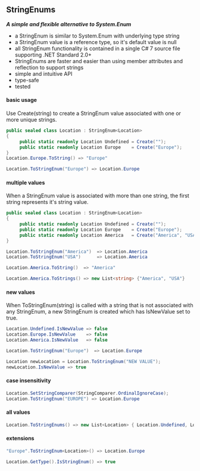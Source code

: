 ## StringEnums&nbsp;&nbsp;

***A simple and flexible alternative to System.Enum***
- a StringEnum is similar to System.Enum with underlying type string
- a StringEnum value is a reference type, so it's default value is null
- all StringEnum functionality is contained in a single C# 7 source file supporting .NET Standard 2.0+
- StringEnums are faster and easier than using member attributes and reflection to support strings
- simple and intuitive API
- type-safe
- tested

#### basic usage
Use Create(string) to create a StringEnum value associated with one or more unique strings.
```csharp
public sealed class Location : StringEnum<Location>
{
     public static readonly Location Undefined = Create("");
     public static readonly Location Europe    = Create("Europe");
}
Location.Europe.ToString() => "Europe"

Location.ToStringEnum("Europe") => Location.Europe
```
#### multiple values
When a StringEnum value is associated with more than one string, the first string represents it's string value.
```csharp
public sealed class Location : StringEnum<Location>
{
     public static readonly Location Undefined = Create("");
     public static readonly Location Europe    = Create("Europe");
     public static readonly Location America   = Create("America", "USA");
}

Location.ToStringEnum("America")  => Location.America
Location.ToStringEnum("USA")      => Location.America

Location.America.ToString()  => "America"

Location.America.ToStrings() => new List<string> {"America", "USA"}
```
#### new values
When ToStringEnum(string) is called with a string that is not associated with any StringEnum, a new StringEnum is created which has IsNewValue set to true. 
```csharp
Location.Undefined.IsNewValue => false
Location.Europe.IsNewValue    => false
Location.America.IsNewValue   => false

Location.ToStringEnum("Europe")  => Location.Europe

Location newLocation = Location.ToStringEnum("NEW VALUE");
newLocation.IsNewValue => true
```
#### case insensitivity
```csharp
Location.SetStringComparer(StringComparer.OrdinalIgnoreCase);
Location.ToStringEnum("EUROPE") => Location.Europe
```
#### all values
```csharp
Location.ToStringEnums() => new List<Location> { Location.Undefined, Location.Europe, Location.America }
```
#### extensions
```csharp
"Europe".ToStringEnum<Location>() => Location.Europe

Location.GetType().IsStringEnum() => true
```
